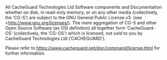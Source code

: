 All CacheGuard Technologies Ltd Software components and Documentation whether on disk, in read-only memory, or on any other media (collectively, the ’CG-S’) are subject to the GNU General Public License v3. (see <http://www.gnu.org/licenses/). The mere aggregation of CG-S and other Open Source Software (as OSI definition) all together form ’CacheGuard-OS’ (collectively, the ’CG-OS’) which is licensed, not sold to you by CacheGuard Technologies Ltd (’CACHEGUARD’).

Please refer to https://www.cacheguard.net/doc/command/license.html for further information.
